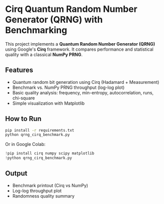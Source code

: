# Cirq Quantum Random Number Generator (QRNG) with Benchmarking

This project implements a **Quantum Random Number Generator (QRNG)** using Google's **Cirq** framework.
It compares performance and statistical quality with a classical **NumPy PRNG**.

## Features
- Quantum random bit generation using Cirq (Hadamard + Measurement)
- Benchmark vs. NumPy PRNG throughput (log-log plot)
- Basic quality analysis: frequency, min-entropy, autocorrelation, runs, chi-square
- Simple visualization with Matplotlib

## How to Run
```bash
pip install -r requirements.txt
python qrng_cirq_benchmark.py
```

Or in Google Colab:
```python
!pip install cirq numpy scipy matplotlib
!python qrng_cirq_benchmark.py
```

## Output
- Benchmark printout (Cirq vs NumPy)
- Log-log throughput plot
- Randomness quality summary

